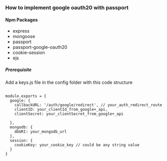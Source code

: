 ### How to implement google oauth20 with passport

#### Npm Packages

- express
- mongoose
- passport
- passport-google-oauth20
- cookie-session
- ejs

##### Prerequisite

Add a keys.js file in the config folder with this code structure

```

module.exports = {
  google: {
    callbackURL: '/auth/google/redirect', // your_auth_redirect_route
    clientID: your_clientId_from_google+_api,
    clientSecret: your_clientSecret_from_google+_api

  },
  mongodb: {
    dbURI: your_mongodb_url
  },
  session: {
    cookieKey: your_cookie_key // could be any string value
  }
}

```
